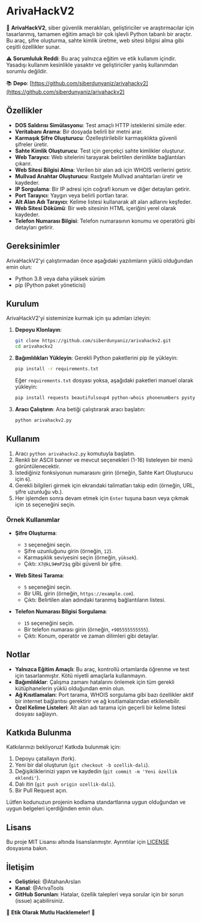 # ArivaHackV2

🌟 **ArivaHackV2**, siber güvenlik meraklıları, geliştiriciler ve araştırmacılar için tasarlanmış, tamamen eğitim amaçlı bir çok işlevli Python tabanlı bir araçtır. Bu araç, şifre oluşturma, sahte kimlik üretme, web sitesi bilgisi alma gibi çeşitli özellikler sunar.

⚠️ **Sorumluluk Reddi**: Bu araç yalnızca eğitim ve etik kullanım içindir. Yasadışı kullanım kesinlikle yasaktır ve geliştiriciler yanlış kullanımdan sorumlu değildir.

📚 **Depo**: [https://github.com/siberdunyaniz/arivahackv2](https://github.com/siberdunyaniz/arivahackv2)

## Özellikler
- **DOS Saldırısı Simülasyonu**: Test amaçlı HTTP isteklerini simüle eder.
- **Veritabanı Arama**: Bir dosyada belirli bir metni arar.
- **Karmaşık Şifre Oluşturucu**: Özelleştirilebilir karmaşıklıkta güvenli şifreler üretir.
- **Sahte Kimlik Oluşturucu**: Test için gerçekçi sahte kimlikler oluşturur.
- **Web Tarayıcı**: Web sitelerini tarayarak belirtilen derinlikte bağlantıları çıkarır.
- **Web Sitesi Bilgisi Alma**: Verilen bir alan adı için WHOIS verilerini getirir.
- **Mullvad Anahtar Oluşturucu**: Rastgele Mullvad anahtarları üretir ve kaydeder.
- **IP Sorgulama**: Bir IP adresi için coğrafi konum ve diğer detayları getirir.
- **Port Tarayıcı**: Yaygın veya belirli portları tarar.
- **Alt Alan Adı Tarayıcı**: Kelime listesi kullanarak alt alan adlarını keşfeder.
- **Web Sitesi Dökümü**: Bir web sitesinin HTML içeriğini yerel olarak kaydeder.
- **Telefon Numarası Bilgisi**: Telefon numarasının konumu ve operatörü gibi detayları getirir.

## Gereksinimler
ArivaHackV2'yi çalıştırmadan önce aşağıdaki yazılımların yüklü olduğundan emin olun:
- Python 3.8 veya daha yüksek sürüm
- pip (Python paket yöneticisi)

## Kurulum
ArivaHackV2'yi sisteminize kurmak için şu adımları izleyin:

1. **Depoyu Klonlayın**:
   ```bash
   git clone https://github.com/siberdunyaniz/arivahackv2.git
   cd arivahackv2
   ```

2. **Bağımlılıkları Yükleyin**:
   Gerekli Python paketlerini pip ile yükleyin:
   ```bash
   pip install -r requirements.txt
   ```

   Eğer `requirements.txt` dosyası yoksa, aşağıdaki paketleri manuel olarak yükleyin:
   ```bash
   pip install requests beautifulsoup4 python-whois phonenumbers pystyle fake-useragent faker
   ```

3. **Aracı Çalıştırın**:
   Ana betiği çalıştırarak aracı başlatın:
   ```bash
   python arivahackv2.py
   ```

## Kullanım
1. Aracı `python arivahackv2.py` komutuyla başlatın.
2. Renkli bir ASCII banner ve mevcut seçenekleri (1-16) listeleyen bir menü görüntülenecektir.
3. İstediğiniz fonksiyonun numarasını girin (örneğin, Sahte Kart Oluşturucu için `6`).
4. Gerekli bilgileri girmek için ekrandaki talimatları takip edin (örneğin, URL, şifre uzunluğu vb.).
5. Her işlemden sonra devam etmek için `Enter` tuşuna basın veya çıkmak için `16` seçeneğini seçin.

### Örnek Kullanımlar
- **Şifre Oluşturma**:
  - `3` seçeneğini seçin.
  - Şifre uzunluğunu girin (örneğin, `12`).
  - Karmaşıklık seviyesini seçin (örneğin, `yüksek`).
  - Çıktı: `X7@kL9#mP2$q` gibi güvenli bir şifre.

- **Web Sitesi Tarama**:
  - `5` seçeneğini seçin.
  - Bir URL girin (örneğin, `https://example.com`).
  - Çıktı: Belirtilen alan adındaki taranmış bağlantıların listesi.

- **Telefon Numarası Bilgisi Sorgulama**:
  - `15` seçeneğini seçin.
  - Bir telefon numarası girin (örneğin, `+905555555555`).
  - Çıktı: Konum, operatör ve zaman dilimleri gibi detaylar.

## Notlar
- **Yalnızca Eğitim Amaçlı**: Bu araç, kontrollü ortamlarda öğrenme ve test için tasarlanmıştır. Kötü niyetli amaçlarla kullanmayın.
- **Bağımlılıklar**: Çalışma zamanı hatalarını önlemek için tüm gerekli kütüphanelerin yüklü olduğundan emin olun.
- **Ağ Kısıtlamaları**: Port tarama, WHOIS sorgulama gibi bazı özellikler aktif bir internet bağlantısı gerektirir ve ağ kısıtlamalarından etkilenebilir.
- **Özel Kelime Listeleri**: Alt alan adı tarama için geçerli bir kelime listesi dosyası sağlayın.

## Katkıda Bulunma
Katkılarınızı bekliyoruz! Katkıda bulunmak için:
1. Depoyu çatallayın (fork).
2. Yeni bir dal oluşturun (`git checkout -b ozellik-dali`).
3. Değişikliklerinizi yapın ve kaydedin (`git commit -m 'Yeni özellik eklendi'`).
4. Dalı itin (`git push origin ozellik-dali`).
5. Bir Pull Request açın.

Lütfen kodunuzun projenin kodlama standartlarına uygun olduğundan ve uygun belgeleri içerdiğinden emin olun.

## Lisans
Bu proje MIT Lisansı altında lisanslanmıştır. Ayrıntılar için [LICENSE](LICENSE) dosyasına bakın.

## İletişim
- **Geliştirici**: @AtahanArslan
- **Kanal**: @ArivaTools
- **GitHub Sorunları**: Hatalar, özellik talepleri veya sorular için bir sorun (issue) açabilirsiniz.

🌟 **Etik Olarak Mutlu Hacklemeler!** 🌟